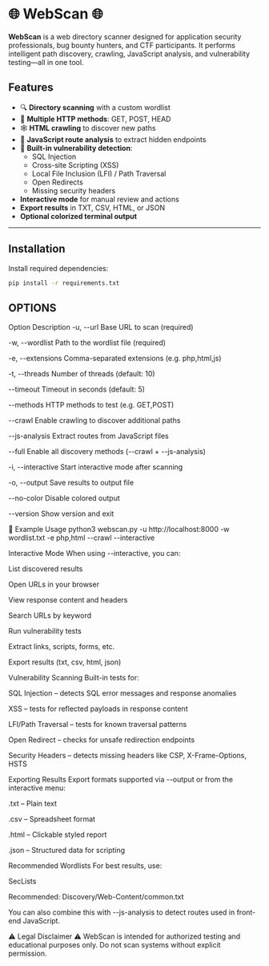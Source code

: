 # 🌐 WebScan 🌐 

**WebScan** 
is a web directory scanner designed for application security professionals, bug bounty hunters, and CTF participants. It performs intelligent path discovery, crawling, JavaScript analysis, and vulnerability testing—all in one tool.

## Features

- 🔍 **Directory scanning** with a custom wordlist
- 🧪 **Multiple HTTP methods**: GET, POST, HEAD
- 🕸️ **HTML crawling** to discover new paths
- 📜 **JavaScript route analysis** to extract hidden endpoints
- 🔐 **Built-in vulnerability detection**:
  - SQL Injection
  - Cross-site Scripting (XSS)
  - Local File Inclusion (LFI) / Path Traversal
  - Open Redirects
  - Missing security headers
- **Interactive mode** for manual review and actions
- **Export results** in TXT, CSV, HTML, or JSON
- **Optional colorized terminal output**

---

## Installation

Install required dependencies:

```bash
pip install -r requirements.txt
```


## OPTIONS 
Option	Description
-u, --url	Base URL to scan (required)

-w, --wordlist	Path to the wordlist file (required)

-e, --extensions Comma-separated extensions (e.g. php,html,js)

-t, --threads	Number of threads (default: 10)

--timeout	Timeout in seconds (default: 5)

--methods	HTTP methods to test (e.g. GET,POST)

--crawl	Enable crawling to discover additional paths

--js-analysis	Extract routes from JavaScript files

--full	Enable all discovery methods (--crawl + --js-analysis)

-i, --interactive	Start interactive mode after scanning

-o, --output	Save results to output file

--no-color	Disable colored output

--version	Show version and exit

🧪 Example Usage
python3 webscan.py -u http://localhost:8000 -w wordlist.txt -e php,html --crawl --interactive

Interactive Mode
When using --interactive, you can:

List discovered results

Open URLs in your browser

View response content and headers

Search URLs by keyword

Run vulnerability tests

Extract links, scripts, forms, etc.

Export results (txt, csv, html, json)

Vulnerability Scanning
Built-in tests for:

SQL Injection – detects SQL error messages and response anomalies

XSS – tests for reflected payloads in response content

LFI/Path Traversal – tests for known traversal patterns

Open Redirect – checks for unsafe redirection endpoints

Security Headers – detects missing headers like CSP, X-Frame-Options, HSTS

Exporting Results
Export formats supported via --output or from the interactive menu:

.txt – Plain text

.csv – Spreadsheet format

.html – Clickable styled report

.json – Structured data for scripting

Recommended Wordlists
For best results, use:

SecLists

Recommended: Discovery/Web-Content/common.txt

You can also combine this with --js-analysis to detect routes used in front-end JavaScript.

⚠️ Legal Disclaimer ⚠️
WebScan is intended for authorized testing and educational purposes only.
Do not scan systems without explicit permission.

